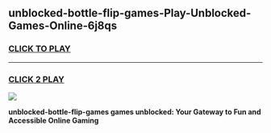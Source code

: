 
## unblocked-bottle-flip-games-Play-Unblocked-Games-Online-6j8qs
<h3>
<a href="https://premium76.site?title=unblocked-bottle-flip-games&ref=25A">CLICK TO PLAY</a></h3>
<hr>

<h3>
<a href="https://premium76.site?title=unblocked-bottle-flip-games&ref=25A">CLICK 2 PLAY</a>
  
</h3>

<a href="https://premium76.site?title=unblocked-bottle-flip-games&ref=25A"><img src="https://clearcache.store/games.png"></a>


**unblocked-bottle-flip-games games unblocked: Your Gateway to Fun and Accessible Online Gaming**

